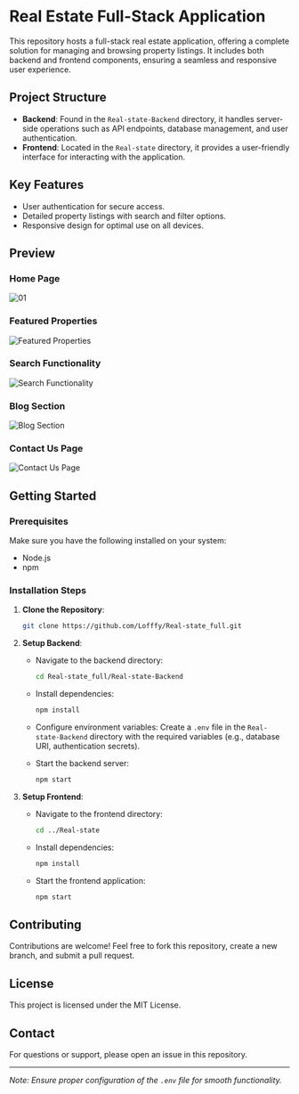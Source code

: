 
# Real Estate Full-Stack Application

This repository hosts a full-stack real estate application, offering a complete solution for managing and browsing property listings. It includes both backend and frontend components, ensuring a seamless and responsive user experience.

## Project Structure

- **Backend**: Found in the `Real-state-Backend` directory, it handles server-side operations such as API endpoints, database management, and user authentication.
- **Frontend**: Located in the `Real-state` directory, it provides a user-friendly interface for interacting with the application.

## Key Features

- User authentication for secure access.
- Detailed property listings with search and filter options.
- Responsive design for optimal use on all devices.

## Preview

### Home Page
![01](https://github.com/user-attachments/assets/412f7b09-8b87-4c54-b0bf-282327e278ef)


### Featured Properties
![Featured Properties](02-featured-properties.png)

### Search Functionality
![Search Functionality](03-search.png)

### Blog Section
![Blog Section](04-blog.png)

### Contact Us Page
![Contact Us Page](07-conatct-us.png)

## Getting Started

### Prerequisites

Make sure you have the following installed on your system:

- Node.js
- npm

### Installation Steps

1. **Clone the Repository**:

   ```bash
   git clone https://github.com/Lofffy/Real-state_full.git
   ```

2. **Setup Backend**:
   - Navigate to the backend directory:

     ```bash
     cd Real-state_full/Real-state-Backend
     ```

   - Install dependencies:

     ```bash
     npm install
     ```

   - Configure environment variables:
     Create a `.env` file in the `Real-state-Backend` directory with the required variables (e.g., database URI, authentication secrets).

   - Start the backend server:

     ```bash
     npm start
     ```

3. **Setup Frontend**:
   - Navigate to the frontend directory:

     ```bash
     cd ../Real-state
     ```

   - Install dependencies:

     ```bash
     npm install
     ```

   - Start the frontend application:

     ```bash
     npm start
     ```

## Contributing

Contributions are welcome! Feel free to fork this repository, create a new branch, and submit a pull request.

## License

This project is licensed under the MIT License.

## Contact

For questions or support, please open an issue in this repository.

---

*Note: Ensure proper configuration of the `.env` file for smooth functionality.*
